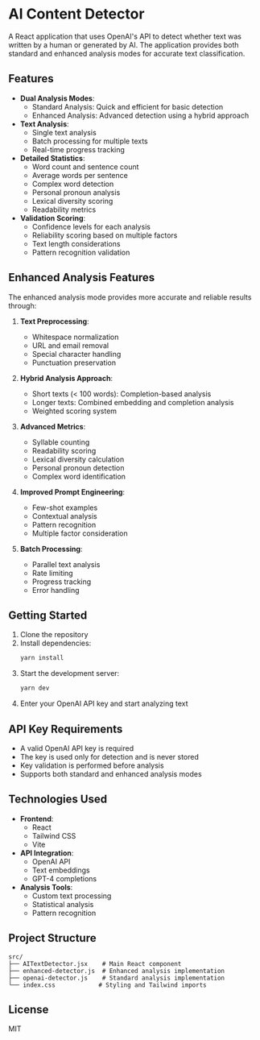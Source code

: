 # AI Content Detector

A React application that uses OpenAI's API to detect whether text was written by a human or generated by AI. The application provides both standard and enhanced analysis modes for accurate text classification.

## Features

- **Dual Analysis Modes**:
  - Standard Analysis: Quick and efficient for basic detection
  - Enhanced Analysis: Advanced detection using a hybrid approach
- **Text Analysis**:
  - Single text analysis
  - Batch processing for multiple texts
  - Real-time progress tracking
- **Detailed Statistics**:
  - Word count and sentence count
  - Average words per sentence
  - Complex word detection
  - Personal pronoun analysis
  - Lexical diversity scoring
  - Readability metrics
- **Validation Scoring**:
  - Confidence levels for each analysis
  - Reliability scoring based on multiple factors
  - Text length considerations
  - Pattern recognition validation

## Enhanced Analysis Features

The enhanced analysis mode provides more accurate and reliable results through:

1. **Text Preprocessing**:
   - Whitespace normalization
   - URL and email removal
   - Special character handling
   - Punctuation preservation

2. **Hybrid Analysis Approach**:
   - Short texts (< 100 words): Completion-based analysis
   - Longer texts: Combined embedding and completion analysis
   - Weighted scoring system

3. **Advanced Metrics**:
   - Syllable counting
   - Readability scoring
   - Lexical diversity calculation
   - Personal pronoun detection
   - Complex word identification

4. **Improved Prompt Engineering**:
   - Few-shot examples
   - Contextual analysis
   - Pattern recognition
   - Multiple factor consideration

5. **Batch Processing**:
   - Parallel text analysis
   - Rate limiting
   - Progress tracking
   - Error handling

## Getting Started

1. Clone the repository
2. Install dependencies:
   ```bash
   yarn install
   ```
3. Start the development server:
   ```bash
   yarn dev
   ```
4. Enter your OpenAI API key and start analyzing text

## API Key Requirements

- A valid OpenAI API key is required
- The key is used only for detection and is never stored
- Key validation is performed before analysis
- Supports both standard and enhanced analysis modes

## Technologies Used

- **Frontend**:
  - React
  - Tailwind CSS
  - Vite
- **API Integration**:
  - OpenAI API
  - Text embeddings
  - GPT-4 completions
- **Analysis Tools**:
  - Custom text processing
  - Statistical analysis
  - Pattern recognition

## Project Structure

```
src/
├── AITextDetector.jsx    # Main React component
├── enhanced-detector.js  # Enhanced analysis implementation
├── openai-detector.js    # Standard analysis implementation
└── index.css            # Styling and Tailwind imports
```

## License

MIT
